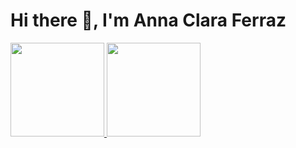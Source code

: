 # Hi there 👋, I'm Anna Clara Ferraz

<div>
  <a href="https://github.com/annaclaraf">
  <img  height="150em" src="https://github-readme-stats.vercel.app/api?username=annaclaraf&count_private=true&show_icons=true&hide=prs,contribs&include_all_commits=true&theme=omni">
  <img height="150em" src="https://github-readme-stats.vercel.app/api/top-langs/?username=annaclaraf&layout=compact&langs_count=8&theme=omni">
</div>

